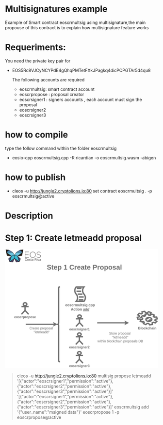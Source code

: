 # Multisignatures example
Example of Smart contract eoscrmultsig using multisignature,the main propouse of this contract is to explain how multisignature feature works

# Requeriments:

  You need the private key pair for
  
- EOS5Rc8VJCyNCYPdE4gQhqPMTetFXkJPagkq4dicPCPGTAr5d4qu8

  The following accounts are required
   
  - eoscrmultsig: smart contract account
  - eoscrpropose : proposal creator 
  - eoscrsigner1 : signers accounts , each account must sign the proposal 
  - eoscrsigner2
  - eoscrsigner3

# how to compile
  type the follow command within the folder  eoscrmultsig
  - eosio-cpp eoscrmultsig.cpp -R ricardian -o eoscrmultsig.wasm -abigen

# how to publish
- cleos -u http://jungle2.cryptolions.io:80 set contract eoscrmultsig . -p eoscrmultsig@active

# Description

# Step 1: Create **letmeadd** proposal

![image info](./images/msig_step1.png)

> cleos -u http://jungle2.cryptolions.io:80 multisig propose letmeadd '[{"actor":"eoscrsigner1","permission":"active"},
>                                                                      {"actor":"eoscrsigner2","permission":"active"},
>                                                                      {"actor":"eoscrsigner3","permission":"active"}]' 
>                                                                       '[{"actor":"eoscrsigner1","permission":"active"},
>                                                                         {"actor":"eoscrsigner2","permission":"active"},
>                                                                         {"actor":"eoscrsigner3","permission":"active"}]' 
>                                                                          eoscrmultsig add '{"user_name":"msigned data"}' eoscrpropose 1 -p eoscrpropose@active
